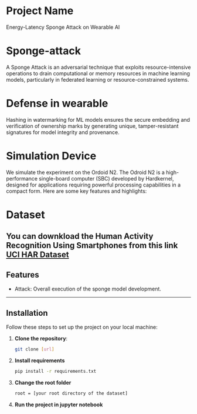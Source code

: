 # Project Name
Energy-Latency Sponge Attack on Wearable AI


# Sponge-attack
A Sponge Attack is an adversarial technique that exploits resource-intensive operations to drain computational or memory resources in machine learning models, particularly in federated learning or resource-constrained systems.

# Defense in wearable
Hashing in watermarking for ML models ensures the secure embedding and verification of ownership marks by generating unique, tamper-resistant signatures for model integrity and provenance.

# Simulation Device
We simulate the experiment on the Ordoid N2. The Odroid N2 is a high-performance single-board computer (SBC) developed by Hardkernel, designed for applications requiring powerful processing capabilities in a compact form. Here are some key features and highlights:

# Dataset

You can downkload the Human Activity Recognition Using Smartphones from this link [UCI HAR Dataset](https://archive.ics.uci.edu/dataset/240/human+activity+recognition+using+smartphones)
---
## Features

- Attack: Overall execution of the sponge model development.
<!--- - Defence: Defense against the sponge attack. --->

---

## Installation

Follow these steps to set up the project on your local machine:

1. **Clone the repository**:
   ```bash
   git clone [url]

2. **Install requirements**
   ```bash
   pip install -r requirements.txt

3. **Change the root folder**
   ```bash
   root = [your root directory of the dataset]
4. **Run the project in jupyter notebook**
